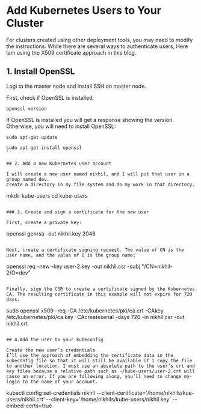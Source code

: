 # Add Kubernetes Users to Your Cluster

For clusters created using other deployment tools, you may need to modify the instructions. While there are several ways to authenticate users, Here Iam using the X509 certificate approach in this blog.

## 1. Install OpenSSL

Logi to the master node and Install SSH on master node.

First, check if OpenSSL is installed:
```
openssl version
```
If OpenSSL is installed you will get a response showing the version. Otherwise, you will need to install OpenSSL:
```
sudo apt-get update

sudo apt-get install openssl
``

## 2. Add a new Kubernetes user account

I will create a new user named nikhil, and I will put that user in a group named dev.
create a directory in my file system and do my work in that directory.

```
mkdir kube-users
cd kube-users
```

### 3. Create and sign a certificate for the new user

First, create a private key:
```
openssl  genrsa -out nikhil.key 2048
```

Next, create a certificate signing request. The value of CN is the user name, and the value of O is the group name:

```
openssl req -new -key user-2.key -out nikhil.csr -subj "/CN=nikhil-2/O=dev"
```

Finally, sign the CSR to create a certificate signed by the Kubernetes CA. The resulting certificate in this example will not expire for 720 days.
```
sudo openssl x509 -req -CA /etc/kubernetes/pki/ca.crt -CAkey /etc/kubernetes/pki/ca.key -CAcreateserial -days 720 -in nikhil.csr -out nikhil.crt
```

## 4.Add the user to your kubeconfig

Create the new user’s credentials
I’ll use the approach of embedding the certificate data in the kubeconfig file so that it will still be available if I copy the file to another location. I must use an absolute path to the user’s crt and key files because a relative path such as ~/kube-users/user-2.crt will cause an error. If you are following along, you’ll need to change my-login to the name of your account.

```
kubectl config set-credentials nikhil --client-certificate='/home/nikhils/kue-users/nikhil.crt' --client-key='/home/nikhils/kube-users/nikhil.key' --embed-certs=true
```
